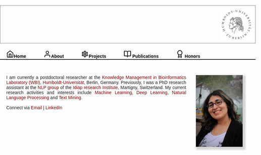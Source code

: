 <!DOCTYPE html>
<html>
<head>
	<link rel="stylesheet" href="https://www.w3schools.com/w3css/4/w3.css">
	<link rel="stylesheet" href="https://fonts.googleapis.com/icon?family=Material+Icons">
	<link rel="stylesheet" href="https://cdnjs.cloudflare.com/ajax/libs/font-awesome/4.7.0/css/font-awesome.min.css">		
	<title>Dr Maryam Habibi</title>
	<style type="text/css">
		body{
			font-family: 'Bitstream Vera Sans', 'Arial', sans-serif;
			margin:0px;
			padding:0px;
		}
		* {
			box-sizing: border-box;
		}
		ul > li {
			font-size: 12px;
		}
		.container{
			width:810px;
			margin-top: 30px;	
			margin-right: auto;
			margin-left: auto;			
		}
		.project_box{
			width:350px;
			height:350px;
			border:1px solid gray;
			float:center;
			margin-left: 20px;
			margin-right: 20px;
			margin-bottom: 10px;
		}
		.bg_img{
			width:810px;
			background-image: url("linkedin-network-image.png");
			filter: grayscale(100%);
			margin-bottom: 20px;
			border: 1px solid gray;
			height:120px;
			float:center;	
		}
		a.box:link ,a.box:visited{
			color:black;
			text-decoration: none;
			display:block;
			text-align: center;
			margin-top: 2px;
			float: left;
			margin-right: 55px;
		}
		a.box:hover{
			background-color: lightgray;
		}
		a {
			text-decoration: none;
			color:maroon;	
		}
		a.hover{
			color:gray;
		}
		section {
			margin-left: 20px;
			width:750px;
			text-align: justify;
			position:absolute;
			top:250px;
			float:center;
		}
	</style>
</head>
<body>
<div class="container">
	<div class="bg_img"> <img src="hu-logo.png" style="height:100px;width:100px;float:right;margin:10px">
	<div style="text-align: center;font-size: 25px;padding:40px;color:white;">Dr. Maryam Habibi</div><br>
	</div>
	<div style = "float:center;position:relative;margin-left:20px;width:900px;align-self: center;justify-content: space-between;">
  		<a class="box" href="#" onclick="myFunction('shortbio')"><svg xmlns="http://www.w3.org/2000/svg" width="24" height="24" viewBox="0 0 24 24" fill="none" stroke="currentColor" stroke-width="2" stroke-linecap="round" stroke-linejoin="round" class="feather feather-home"><path d="M3 9l9-7 9 7v11a2 2 0 0 1-2 2H5a2 2 0 0 1-2-2z"></path><polyline points="9 22 9 12 15 12 15 22"></polyline></svg><span style = "font-weight: bold;">Home</span></a> 
  		<a class = "box" href="#" onclick="myFunction('education')"><svg xmlns="http://www.w3.org/2000/svg" width="24" height="24" viewBox="0 0 24 24" fill="none" stroke="currentColor" stroke-width="2" stroke-linecap="round" stroke-linejoin="round" class="feather feather-user"><path d="M20 21v-2a4 4 0 0 0-4-4H8a4 4 0 0 0-4 4v2"></path><circle cx="12" cy="7" r="4"></circle></svg><span style = "font-weight: bold;">About</span></a> 
  	<a class="box" href="#" onclick="myFunction('projects')"><svg style="width:24px;height:24px" viewBox="0 0 24 24">
    <path fill="currentColor" d="M12,8A4,4 0 0,1 16,12A4,4 0 0,1 12,16A4,4 0 0,1 8,12A4,4 0 0,1 12,8M12,10A2,2 0 0,0 10,12A2,2 0 0,0 12,14A2,2 0 0,0 14,12A2,2 0 0,0 12,10M10,22C9.75,22 9.54,21.82 9.5,21.58L9.13,18.93C8.5,18.68 7.96,18.34 7.44,17.94L4.95,18.95C4.73,19.03 4.46,18.95 4.34,18.73L2.34,15.27C2.21,15.05 2.27,14.78 2.46,14.63L4.57,12.97L4.5,12L4.57,11L2.46,9.37C2.27,9.22 2.21,8.95 2.34,8.73L4.34,5.27C4.46,5.05 4.73,4.96 4.95,5.05L7.44,6.05C7.96,5.66 8.5,5.32 9.13,5.07L9.5,2.42C9.54,2.18 9.75,2 10,2H14C14.25,2 14.46,2.18 14.5,2.42L14.87,5.07C15.5,5.32 16.04,5.66 16.56,6.05L19.05,5.05C19.27,4.96 19.54,5.05 19.66,5.27L21.66,8.73C21.79,8.95 21.73,9.22 21.54,9.37L19.43,11L19.5,12L19.43,13L21.54,14.63C21.73,14.78 21.79,15.05 21.66,15.27L19.66,18.73C19.54,18.95 19.27,19.04 19.05,18.95L16.56,17.95C16.04,18.34 15.5,18.68 14.87,18.93L14.5,21.58C14.46,21.82 14.25,22 14,22H10M11.25,4L10.88,6.61C9.68,6.86 8.62,7.5 7.85,8.39L5.44,7.35L4.69,8.65L6.8,10.2C6.4,11.37 6.4,12.64 6.8,13.8L4.68,15.36L5.43,16.66L7.86,15.62C8.63,16.5 9.68,17.14 10.87,17.38L11.24,20H12.76L13.13,17.39C14.32,17.14 15.37,16.5 16.14,15.62L18.57,16.66L19.32,15.36L17.2,13.81C17.6,12.64 17.6,11.37 17.2,10.2L19.31,8.65L18.56,7.35L16.15,8.39C15.38,7.5 14.32,6.86 13.12,6.62L12.75,4H11.25Z" />
</svg><span style = "font-weight: bold;">Projects</span></a> 
  		<a class="box " href="#" onclick="myFunction('publications')"><svg xmlns="http://www.w3.org/2000/svg" width="24" height="24" viewBox="0 0 24 24" fill="none" stroke="currentColor" stroke-width="2" stroke-linecap="round" stroke-linejoin="round" class="feather feather-book-open"><path d="M2 3h6a4 4 0 0 1 4 4v14a3 3 0 0 0-3-3H2z"></path><path d="M22 3h-6a4 4 0 0 0-4 4v14a3 3 0 0 1 3-3h7z"></path></svg> <span style = "font-weight: bold;">Publications</span></a>
  		<a class="box " href="#" onclick="myFunction('honors')"><svg xmlns="http://www.w3.org/2000/svg" width = "24" height = "24" viewBox = "0 0 24 24" fill = "none" stroke="currentColor" stroke-width="2" stroke-linecap="round" stroke-linejoin="round"><circle cx="12" cy="8" r="7"/><path d="M8.21 13.89L7 23l5-3l5 3l-1.21-9.12"/></svg> <span style = "font-weight: bold;">Honors</span></a>
	</div>
	<br>
	<hr style="width:810px;border:1px solid black;">
	<section id="shortbio" style="clear:both;display:block;">
		<div >	<img src="IMG_8539.jpg" style="width:150px;float:right;border: 1px solid lightgray;box-shadow: 5px 5px 5px 3px lightgray;margin-left:30px;">
			I am currently a postdoctoral researcher at the <a href="https://www.informatik.hu-berlin.de/de/forschung/gebiete/wbi" target="_blank"> Knowledge Management in Bioinformatics Laboratory (WBI)</a>, <a href="https://www.hu-berlin.de/en/" target="_blank">Humboldt-Universität</a>, Berlin, Germany. Previously, I was a PhD research assistant at the <a href="https://www.idiap.ch/en/scientific-research/natural-language-understanding" target="_blank">NLP group</a> of the <a href="https://www.idiap.ch/en" target="_blank">Idiap research Institute</a>, Martigny, Switzerland. My current research activities and interests include <a href = "https://en.wikipedia.org/wiki/Machine_learning" target = "_blank">Machine Learning</a>, <a href = "https://en.wikipedia.org/wiki/Deep_learning" target = "_blank">Deep Learning</a>, <a href = "https://en.wikipedia.org/wiki/Natural_language_processing" target = "_black"> Natural Language Processing</a> and <a href = "https://en.wikipedia.org/wiki/Text_mining" target = "_blank"> Text Mining</a>.
			<br>
			<br>
			Connect via <a href="mailto:habibima-at-informatik.hu-berlin.de" target="_blank">Email</a><span> | </span><a href="https://www.linkedin.com/in/maryam-habibi-984453132/?originalSubdomain=de" target="_blank">LinkedIn</a>
		</div>
	</section>
	<section id = "education" style="clear:both;display:none;overflow: hidden;">
		<div>
			<div style = "font-weight: bold; font-size: 16px;">Education</div> 
				<div style="list-style: none;font-size: 13px;">Doctor of Philosophy, Electrical Engineering</a>, <a href="https://www.epfl.ch/en/" target="_blank">EPFL</a>, Switzerland<span style= "float: right;">2011-2015</span></div>
				<div style="list-style: none;font-size: 13px;">Master of Science, Computer Engineering</a>,<a href = "http://www.sharif.ir/web/en/" target="_blank"> Sharif University of Technology</a>, Iran<span style= "float: right;">2008-2010</span></div>
				<div style="list-style: none;font-size: 13px;">Bachelor of Science, Computer Engineering, Sharif University of Technology, Iran<span style= "float: right;">2003-2008</span></div>
		<br>
		<div style = "font-weight: bold; font-size: 16px;">Research &amp; professional experience</div>			
					<div style="list-style: none;font-size: 13px;">Research Associate, <a href="https://www.hu-berlin.de/en" target = "_blank">Humboldt-Universität zu Berlin</a>, Germany<span style= "float: right;">2018-2020</span></div>
					<div style="list-style: none;font-size: 13px;">Research Associate, Humboldt-Innovation, Germany <span style= "float: right;">2017-2018</span></div>
					<div style="list-style: none;font-size: 13px;">Research Associate, Humboldt-Universität zu Berlin, Germany<span style= "float: right;">2015-2017</span></div>
					<div style="list-style: none;font-size: 13px;">PhD Research Assistant, <a href = "https://www.idiap.ch/en" target = "_blank">Idiap Research Institute</a>, Switzerland<span style= "float: right;">2011-2015</span></div>
					<div style="list-style: none;font-size: 13px;">Research Assistant, <a href = "http://spl.ce.sharif.edu/" target = "_blank">Speech Processing Laboratory(SPL)</a>, Iran<span style= "float: right;">2008-2009</span></div>
					<div style="list-style: none;font-size: 13px;">Computer Engineer, <a href = "http://asr-gooyesh.com/en/" target = "_blank">Asr Gooyesh Pardaz</a>, Iran<span style= "float: right;">2008-2009</span></div>
					<div style="list-style: none;font-size: 13px;">Hardware Engineer, <a href = "https://www.iranair.de/en/" target = "_blank">Iran Air</a>, Iran<span style= "float: right;">2007-2008</span></div>
		<br>
			<div style = "font-weight: bold; font-size: 16px;">Teacher Assistant</div>
			<div style="list-style: none;font-size: 13px;">Speech Processing, Sharif University of Technology<span style= "float: right;">2010S</span></div>
			<div style="list-style: none;font-size: 13px;">Theory of Machines & Languages, Sharif University of Technology<span style= "float: right;">2007S, 2009F, 2009S, 2010S</span></div>
			<div style="list-style: none;font-size: 13px;">Signals and Systems Processing, Sharif University of Technology <span style= "float: right;">2009S</span></div>
			<div style="list-style: none;font-size: 13px;">Electrical Circuits, Sharif University of Technology <span style= "float: right;">2007F</span></div>
			<div style="list-style: none;font-size: 13px;">Digital Electronics, Sharif University of Technology <span style= "float: right;">2005F, 2006F</span></div>
<br>
		<div style = "font-weight: bold; font-size: 16px;">Guest Speaker</div> 
		<div style="list-style: none;font-size: 13px;">Biomedical Text Mining, Text Mining for Science and Technology Studies Workshop, Berlin, Germany<span style= "float: right;">2019</span></div>
		<div style="list-style: none;font-size: 13px;">Table Similarity Measure, Hasso-Plattner-Institut, Potsdam, Germany<span style= "float: right;">2018</span></div>
		<div style="list-style: none;font-size: 13px;">Machine learning tutorial, Bayer, Berlin, Germany<span style= "float: right;">2018</span></div>
		<div style="list-style: none;font-size: 13px;">Text Mining, Averbis GmbH, Freiburg, Germany<span style= "float: right;">2016</span></div>
		<div style="list-style: none;font-size: 13px;">Document recommender systems, InfoSys group, Universität Potsdam, Potsdam, Germany<span style= "float: right;">2015</span></div>
		<br>
		<div style="font-weight: bold;font-size: 16px;">Presentations</div>
		<div style="list-style: none;font-size: 13px;">ISMB / ECCB conference, Prague, Czech Republic <span style= "float: right;">2017</span></div>
		<div style="list-style: none;font-size: 13px;">SMBM workshop, Potsdom, Germany <span style= "float: right;">2016</span></div>
		<div style="list-style: none;font-size: 13px;">NLDB conference, Passau, Germany <span style= "float: right;">2015</span></div>
		<div style="list-style: none;font-size: 13px;">Coling conference,  Dublin, Ireland <span style= "float: right;">2014</span></div>
		<div style="list-style: none;font-size: 13px;">ACL conference,  Sofia, Bulgaria <span style= "float: right;">2013</span></div>	
		<div style="list-style: none;font-size: 13px;">IM2 Final Event, EFPL, Switzerland <span style= "float: right;">2013</span></div>
		<div style="list-style: none;font-size: 13px;"> EDEE Scientific Exchange Day, EPFL,Switzerland <span style= "float: right;">2013</span></div>
		<div style="list-style: none;font-size: 13px;">IM2 Technology transfer event, Idiap research institute, Switzerland<span style= "float: right;">2013</span></div>
		<div style="list-style: none;font-size: 13px;">RecSys Workshop on Recommendation Utility Evaluation, Dublin, Ireland <span style= "float: right;">2012</span></div>
		<br>
			<div style="font-weight: bold;font-size: 16px;">Journal Reviewer</div>
			<div style="list-style: none;font-size: 13px;"> Computer Speech and Language, Language Resources and Evaluation (LREV), PLOS ONE, Briefings in BioInformatics, Journal of Biomedical Semantics, BMC Bioinformatics, Data & Knowledge Engineering, Neural Networks, Journal of the American Medical Informatics Association, Drug Safety</div>
			<br>
			<div style="font-weight: bold;font-size: 16px;">Programm Committee Member</div>
			<div style="list-style: none;font-size: 13px;">CIKM 2019, ACL 2019, ACL 2018, EMNLP 2018, NLDB 2017, ICDE 2016</div>	
		</div>
	</section>
	<section id = "projects" style="clear:both;display:none;">
		<div>
			<div style = "font-weight: bold; font-size: 16px">TabSim (Table Similarity Search), DFG<span style= "float: right;">2018-2020</span></div> 	
					<div style="list-style: none;font-size: 13px;width:520px;">	
					Current table similarity measures depend on simple models of table metadata, structure, and content. They are designed mainly for relational tables, and cannot be easily applied to tables with other structures, such as matrix tables where both rows and columns are represented by attributes and values. Moreover, they rely on frequency-based methods which are not sufficient to capture the semantics of table elements. The main objective of this projetc is to research methods that bring more semantics to table similarity measures. 
					</div>
			<br>
					<div style = "font-weight: bold; font-size: 16px">PatSeg (Biomedical Patent Segmentation), Bayer AG <span style= "float:right;">2017-2018</span></div> 
					<div style="list-style: none;font-size: 13px;width:520px;">
					Patents are a key source of information for most industries. They are often the first channel of publication of new ideas, innovations, and technologies. Due to the steep growth of the number of published patent applications and due to the typical length of patent applications, it has become extremely challenging to keep track of novel innovations. The aim of this project is the use of information extraction methods to automatically extract relevant knowledge from patents.
		</div>
		<br>
					<div style="font-weight: bold;font-size: 16px;">BioPatentMining (Biomedical Patent Mining), BMWi <span style= "float:right;">2015-2017</span></div>
					<div style="list-style: none;font-size: 13px;width:520px;">
						Biomedical patent mining is particularly essential due to the high economic importance of pharmaceutical findings. Biomedical patent mining refers to the development of methods for recognition of biomedical named entities, normalizing them into a database identifier, and identifying relation among different biomedical named entities. Here, the goal is designing novel text mining methods using deep learning for patents which are typically much lengthy, difficult to understand and have a lower word density.
					</div>
					<br>
					<div style="font-weight: bold;font-size: 16px;">MODERN, SNSF<span style= "float:right;">2014-2015</span></div>
					<div style="list-style: none;font-size: 13px;width:520px;">
					Multilingual conversations as an effective way of knowledge transfer among parties with diverse languages are highly influenced by the progress in automatic machine translation. The main objective of this project is to research methods that provide more contextual information for translation system using conversational content.</div>
					<br>
					<div style="font-weight: bold;font-size: 16px;">REMUS, Hasler foundation<span style= "float:right;">2012-2014</span></div>
						<div style="list-style: none;font-size: 13px;width:520px;">
							People are surrounded by an unprecedented wealth of information.
							Access to it depends on the availability of suitable search engines.
							The goal of this project is to study methods that refine users' queries using their current activities.
					</div>
					<br>
					<div style="font-weight: bold;font-size: 16px;">IM2  NCCR, SNSF<span style= "float:right;">2011-2014</span></div>
						<div style="list-style: none;font-size: 13px;width:520px;">
							Human beings face an unexpectedly high volume of information, available as documents,
							databases, or multimedia resources. However, humans often do not initiate a search to access new information, because their current activity does not allow them to do so, or because they are not aware that relevant information is available. In this project, a set of novel approaches are studied to model users' information needs based on their current activities and retrieve potentially useful documents. 
					</div>
	</section>
	<section id = "publications" style="clear:both;display:none;">
		<p><a href="https://scholar.google.com/citations?user=bnZzlEgAAAAJ&hl=en&oi=ao" target="_blank"><svg xmlns="http://www.w3.org/2000/svg" width="24" height="24" viewBox="0 0 24 24" fill="none" stroke="currentColor" stroke-width="2" stroke-linecap="round" stroke-linejoin="round" class="feather feather-external-link"><path d="M18 13v6a2 2 0 0 1-2 2H5a2 2 0 0 1-2-2V8a2 2 0 0 1 2-2h6"></path><polyline points="15 3 21 3 21 9"></polyline><line x1="10" y1="14" x2="21" y2="3"></line></svg><span style="font-weight: bold;font-size:18px;"> Google Scholar</span></a>
		<div style="font-weight: bold;font-size: 16px;">Journal Publications</div>
		<ul>
			<li style="font-size: 13px;margin-bottom: 5px;"><span style = "font-weight: bold;">M. Habibi</span>, A. Rheinlaender, W. Thielemann, R. Adams, P. Fischer, S. Krolkiewicz, D. L. Wiegandt &amp; U. Leser (2020) - "PatSeg: a Sequential Patent Segmentation Approach", Big Data Research. 
			<a href="https://www.sciencedirect.com/science/article/pii/S2214579620300010" style="list-style: none;color:maroon;margin-right: 5px;margin-left: 5px;">[pdf]</a><a href="https://scholar.googleusercontent.com/scholar.bib?q=info:bh_3VvHy7-wJ:scholar.google.com/&output=citation&scisdr=CgXeJZwwEJOjoiFpw6I:AAGBfm0AAAAAXsls26K4ACzIi75qT23yPRquAFdiZNsf&scisig=AAGBfm0AAAAAXsls2wEtSpmwUJZWUt67ZcnGwTGavop8&scisf=4&ct=citation&cd=-1&hl=en" style="list-style: none;color:maroon;">[bibtex]</a>
			</li>
			<li style="font-size: 13px;margin-bottom: 5px;">L. Weber, J. Münchmeyer, T. Rocktäschel, <span style = "font-weight: bold;">M. Habibi</span>, &amp; U Leser (2020) - HUNER: Improving Biomedical NER with Pretraining, Bioinformatics.
			<a href="https://academic.oup.com/bioinformatics/article-abstract/36/1/295/5523847" style="list-style: none;color:maroon;margin-right: 5px;margin-left: 5px;">[pdf]</a><a href="https://scholar.googleusercontent.com/scholar.bib?q=info:mtK6LhPZ7nEJ:scholar.google.com/&output=citation&scisdr=CgXeJZwwEJOjoiFoR14:AAGBfm0AAAAAXsltX17rVn3NG9X05m6U2XgX-J4TztC2&scisig=AAGBfm0AAAAAXsltX2Oy_zoJZs0AcnIJqlZlhVJTdGK-&scisf=4&ct=citation&cd=-1&hl=en" style="list-style: none;color:maroon;">[bibtex]</a> </li>
			<li style="font-size: 13px;margin-bottom: 5px;"><span style = "font-weight: bold;">M. Habibi</span>, L. Weber, M. Neves, D. L. Wiegandt &amp; U. Leser (2017) - Deep Learning with Word Embeddings Improves Biomedical Named Entity Recognition, Bioinformatics.
				<a href="https://academic.oup.com/bioinformatics/article/33/14/i37/3953940" style="list-style: none;color:maroon;margin-right: 5px;margin-left: 5px;">[pdf]</a><a href="https://scholar.googleusercontent.com/scholar.bib?q=info:VMFxdjlHe1EJ:scholar.google.com/&output=citation&scisdr=CgXeJZwwEJOjoiFrFSw:AAGBfm0AAAAAXsluDSxdKDRdpYkX0Qxl64R57eYtqwV6&scisig=AAGBfm0AAAAAXsluDdlsnauOpAGE246G817sxJTVCjX6&scisf=4&ct=citation&cd=-1&hl=en" style="list-style: none;color:maroon;">[bibtex]</a>
			</li>
			<li style="font-size: 13px;margin-bottom: 5px;"><span style = "font-weight: bold;">M. Habibi</span>, D. L. Wiegandt, F. Schmedding &amp; U. Leser (2016) - Recognizing Chemicals in Patents – a Comparative Analysis, Journal of Cheminformatics. <a href="https://link.springer.com/article/10.1186/s13321-016-0172-0" style="list-style: none;color:maroon;margin-right: 5px;margin-left: 5px;">[pdf]</a><a href="https://scholar.googleusercontent.com/scholar.bib?q=info:1YaB6BHJgK0J:scholar.google.com/&output=citation&scisdr=CgXeJZwwEJOjoiFrbfc:AAGBfm0AAAAAXsludfej566Onub1g-ncB3JlXgHrwNOM&scisig=AAGBfm0AAAAAXsludf3FtUWAAJ9t7099GS0j8KlhZcvU&scisf=4&ct=citation&cd=-1&hl=en" style="list-style: none;color:maroon;">[bibtex]</a></li>
			<li style="font-size: 13px;margin-bottom: 5px;"><span style = "font-weight: bold;">M. Habibi</span>, P. Mahdabi &amp; A. Popescu-Belis (2016) - Question Answering in Conversations: Query Refinement Using Contextual and Semantic Information, Data &amp; Knowledge Engineering.<a href="https://www.sciencedirect.com/science/article/abs/pii/S0169023X16300489" style="list-style: none;color:maroon;margin-right: 5px;margin-left: 5px;">[pdf]</a><a href="https://scholar.googleusercontent.com/scholar.bib?q=info:W0IA-69WgQYJ:scholar.google.com/&output=citation&scisdr=CgXeJZwwEJOjoiFrqXo:AAGBfm0AAAAAXslusXqAqCeAyClcKYsbEIzyBQazYEOm&scisig=AAGBfm0AAAAAXslusUFSmkx3uGVUR7ww2oheqb2gF2oV&scisf=4&ct=citation&cd=-1&hl=en" style="list-style: none;color:maroon;">[bibtex]</a></li>		
			<li style="font-size: 13px;margin-bottom: 5px;"><span style = "font-weight: bold;">M. Habibi</span> &amp; A. Popescu-Belis (2015) - Keyword Extraction and Clustering for Document Recommendation in Conversations, IEEE/ACM Transactions on Audio, Speech and Language Processing (TASLP).<a href="https://ieeexplore.ieee.org/abstract/document/7045531" style="list-style: none;color:maroon;margin-right: 5px;margin-left: 5px;">[pdf]</a><a href="https://scholar.googleusercontent.com/scholar.bib?q=info:TpAEJYc0A-UJ:scholar.google.com/&output=citation&scisdr=CgXeJZwwEJOjoiFqXN8:AAGBfm0AAAAAXslvRN9eOqKrO1tybqV-z9zXZdP5zMLZ&scisig=AAGBfm0AAAAAXslvRPMPiFK0z8mvi_JAez_UQ-1YBjfP&scisf=4&ct=citation&cd=-1&hl=en" style="list-style: none;color:maroon;">[bibtex]</a><a href = "https://github.com/idiap/DocRec" target = "_blank">[code]</a>			</li>
			<li style="font-size: 13px;margin-bottom: 5px;"><span style = "font-weight: bold;">M. Habibi</span>, H. Sameti &amp; H. Setareh (2010) - On-Line Learning of a Persian Spoken Dialogue System Using Real Training Data. Journal of Advances In Computer Research.<a href="http://citeseerx.ist.psu.edu/viewdoc/download?doi=10.1.1.881.5304&rep=rep1&type=pdf" style="list-style: none;color:maroon;margin-right: 5px;margin-left: 5px;">[pdf]</a><a href="https://scholar.googleusercontent.com/scholar.bib?q=info:aXZmHszT6IIJ:scholar.google.com/&output=citation&scisdr=CgXeJZwwEJOjoiF1WYY:AAGBfm0AAAAAXslwQYa5qpU_H6mrh7GtczD3Id8ddOjU&scisig=AAGBfm0AAAAAXslwQRR4z_Xwye6f-JBrfmmXS6S1X41H&scisf=4&ct=citation&cd=-1&hl=en&scfhb=1" style="list-style: none;color:maroon;">[bibtex]</a></li>
		</ul>
		<div style="font-weight: bold;font-size: 16px;">Conferences</div>
		<ul>
			<li style="font-size: 13px;margin-bottom: 5px;"><span style = "font-weight: bold;">M. Habibi</span>, D. L. Wiegandt, F. Schmedding &amp; U. Leser (2016) - Performance of Gene Name Recognition Tools on Patents. Semantic Mining in Biomedicine (SMBM).<a href="http://ceur-ws.org/Vol-1650/smbm16Habibi.pdf" style="list-style: none;color:maroon;margin-right: 5px;margin-left: 5px;">[pdf]</a><a href="https://scholar.googleusercontent.com/scholar.bib?q=info:ZWm_0Cjbe8QJ:scholar.google.com/&output=citation&scisdr=CgXeJZwwEJOjoiF1a-g:AAGBfm0AAAAAXslwc-j30OaBl87mbGB2dZTaMQkCSYQ_&scisig=AAGBfm0AAAAAXslwc6w0Tbkg2GtO-aw6BfdG9v9rvRs1&scisf=4&ct=citation&cd=-1&hl=en" style="list-style: none;color:maroon;">[bibtex]</a></li>
			<li style="font-size: 13px;margin-bottom: 5px;"><span style = "font-weight: bold;">M. Habibi</span>, &amp; A. Popescu-Belis (2015) - Query Refinement Using Local Context from Conversations: a Method and a Resource for its Evaluation. International Conference on Application of Natural Language to Information Systems (NLDB) <span style="font-weight: bold">(Nominated as one of the best papers)</span>.<a href="https://link.springer.com/chapter/10.1007/978-3-319-19581-0_7" style="list-style: none;color:maroon;margin-right: 5px;margin-left: 5px;">[pdf]</a><a href="https://scholar.googleusercontent.com/scholar.bib?q=info:LDQWnRm0rY8J:scholar.google.com/&output=citation&scisdr=CgXeJZwwEJOjoiF1hiI:AAGBfm0AAAAAXslwniLN9rVbjmjvMD-Fo3xANz89uJ_L&scisig=AAGBfm0AAAAAXslwnoV2Egr3PFSWZFRPrMUhX0hdEUSG&scisf=4&ct=citation&cd=-1&hl=en" style="list-style: none;color:maroon;">[bibtex]</a>
			</li>
			<li style="font-size: 13px;margin-bottom: 5px;"><span style = "font-weight: bold;">M. Habibi</span> &amp; A. Popescu-Belis (2014) - Enforcing Topic Diversity in a Document Recommender for Conversations. International Conference on Computational Linguistics (Coling).<a href="https://www.aclweb.org/anthology/C14-1056.pdf" style="list-style: none;color:maroon;margin-right: 5px;margin-left: 5px;">[pdf]</a><a href="https://scholar.googleusercontent.com/scholar.bib?q=info:1ggiNF6HSmIJ:scholar.google.com/&output=citation&scisdr=CgXeJZwwEJOjoiF193s:AAGBfm0AAAAAXslw73siYNdw4QHKHDSusXB4JwWYv2ur&scisig=AAGBfm0AAAAAXslw7_ndOT_Bk0inHaAeUeydpRzqGfbs&scisf=4&ct=citation&cd=-1&hl=en" style="list-style: none;color:maroon;">[bibtex]</a>
			</li>
			<li style="font-size: 13px;margin-bottom: 5px;">C. Bhatt, N. Pappas, <span style = "font-weight: bold;">M. Habibi</span> &amp; A. Popescu-Belis (2014) - Multimodal Reranking of Content-based Recommendations for Hyperlinking Video Snippets. ACM International Conference on Multimedia Retrieval (ACM ICMR), special session on User-centric Video Search and Hyperlinking.<a href="https://dl.acm.org/doi/abs/10.1145/2578726.2578752" style="list-style: none;color:maroon;margin-right: 5px;margin-left: 5px;">[pdf]</a><a href="https://scholar.googleusercontent.com/scholar.bib?q=info:DUzwE5jt0u8J:scholar.google.com/&output=citation&scisdr=CgXeJZwwEJOjoiF0K5E:AAGBfm0AAAAAXslxM5HKejH1ckScqp5z0ml-JCzisFHf&scisig=AAGBfm0AAAAAXslxM9-T2gp89-pJSyflwf3dQZRgPx2m&scisf=4&ct=citation&cd=-1&hl=en" style="list-style: none;color:maroon;">[bibtex]</a>
			</li>			
			<li style="font-size: 13px;margin-bottom: 5px;"><span style = "font-weight: bold;">M. Habibi</span> &amp; A. Popescu-Belis (2013) - Diverse Keyword Extraction from Conversations. Annual Meeting of the Association for Computational Linguistics (ACL).<a href="https://www.aclweb.org/anthology/P13-2115.pdf" style="list-style: none;color:maroon;margin-right: 5px;margin-left: 5px;">[pdf]</a><a href="https://scholar.googleusercontent.com/scholar.bib?q=info:iRdfb6zGEgcJ:scholar.google.com/&output=citation&scisdr=CgXeJZwwEJOjoiF0dUM:AAGBfm0AAAAAXslxbUPOQZf6GLM-M5wHoe3QYavIAc2n&scisig=AAGBfm0AAAAAXslxbfXrDPCkAqDXHU8Rvrc0hr-X1e8H&scisf=4&ct=citation&cd=-1&hl=en" style="list-style: none;color:maroon;">[bibtex]</a></li>
			<li style="font-size: 13px;margin-bottom: 5px;">
				C. Bhatt, N. Pappas, <span style = "font-weight: bold;">M. Habibi</span> &amp; A. Popescu-Belis (2013) - Idiap at MediaEval 2013: Search and Hyperlinking Task. MediaEval 2013 Workshop.<a href="http://ceur-ws.org/Vol-1043/mediaeval2013_submission_47.pdf" style="list-style: none;color:maroon;margin-right: 5px;margin-left: 5px;">[pdf]</a><a href="https://scholar.googleusercontent.com/scholar.bib?q=info:YnDGOLWUyUYJ:scholar.google.com/&output=citation&scisdr=CgXeJZwwEJOjoiF03xs:AAGBfm0AAAAAXslxxxuoDtATgPFy1qV_24goyEgQR5mD&scisig=AAGBfm0AAAAAXslxxzwPoYhRYFCgQYSrrWovBxN2iJwM&scisf=4&ct=citation&cd=-1&hl=en" style="list-style: none;color:maroon;">[bibtex]</a>
			</li>
			<li style="font-size: 13px;margin-bottom: 5px;">
				C. Bhatt, A. Popescu-Belis, <span style = "font-weight: bold;">M. Habibi</span>, S. Ingram, F. McInnes, S. Masneri, N. Pappas &amp; O. Schreer (2013)&nbsp;-&nbsp;Multi-factor Segmentation for Topic Visualization and Recommendation: the MUST-VIS System. ACM International Conference on Multimedia (MM 2013), Grand Challenge Solutions.<a href="https://dl.acm.org/doi/abs/10.1145/2502081.2508120" style="list-style: none;color:maroon;margin-right: 5px;margin-left: 5px;">[pdf]</a><a href="https://scholar.googleusercontent.com/scholar.bib?q=info:QYXWlwAupHUJ:scholar.google.com/&output=citation&scisdr=CgXeJZwwEJOjoiF3Io0:AAGBfm0AAAAAXslyOo3iX7qJvlQrB9_nOCoAm8xuaGh5&scisig=AAGBfm0AAAAAXslyOrnrXsOL2STU-OsEwi-FXci29jqR&scisf=4&ct=citation&cd=-1&hl=en" style="list-style: none;color:maroon;">[bibtex]</a>
			</li>
			<li style="font-size: 13px;margin-bottom: 5px;"><span style = "font-weight: bold;">M. Habibi</span> &amp; A. Popescu-Belis (2012) - Using Crowdsourcing to Compare Document Recommendation Strategies for Conversations. ACM RecSys Workshop on Recommendation Utility Evaluation: Beyond RMSE (RUE).
			<a href="http://ceur-ws.org/Vol-910/rue2012.pdf#page=27" style="list-style: none;color:maroon;margin-right: 5px;margin-left: 5px;">[pdf]</a><a href="https://scholar.googleusercontent.com/scholar.bib?q=info:Y48VihkjkGEJ:scholar.google.com/&output=citation&scisdr=CgXeJZwwEJOjoiF3kqY:AAGBfm0AAAAAXslyiqZYatRtlzFiwFMoyMF_UZkQw9ae&scisig=AAGBfm0AAAAAXslyiru5G2M8uBX9BN_Vdz_McYQoGvsJ&scisf=4&ct=citation&cd=-1&hl=en" style="list-style: none;color:maroon;">[bibtex]</a>
			</li>
			<li style="font-size: 13px;margin-bottom: 5px;"><span style = "font-weight: bold;">M. Habibi</span>
				, S. Rahbar &amp; H. Sameti (2010) - Divided POMDP Method for Complex Menu Problems in Spoken Dialogue Systems.  Spoken Language Technology Workshop (SLT).
			<a href="https://ieeexplore.ieee.org/abstract/document/5700900/" style="list-style: none;color:maroon;margin-right: 5px;margin-left: 5px;">[pdf]</a><a href="https://scholar.googleusercontent.com/scholar.bib?q=info:FfZEdj7XG_MJ:scholar.google.com/&output=citation&scisdr=CgXeJZwwEJOjoiF33dQ:AAGBfm0AAAAAXslyxdQmOivv4DzkfodRsNsbSGlDNr0N&scisig=AAGBfm0AAAAAXslyxW_IWg-rS0Ap9_-JeoxTpy9ZTqT0&scisf=4&ct=citation&cd=-1&hl=en&scfhb=1" style="list-style: none;color:maroon;">[bibtex]</a>
			</li>
			<li style="font-size: 13px;margin-bottom: 5px;"><span style = "font-weight: bold;">M. Habibi</span>, H. Sameti &amp; H. Setareh (2010) - On-Line Learning of a Persian Spoken Dialogue System Using Real Training Data. International Conference on Information Sciences, Signal Processing and their Applications (ISSPA).
			<a href="https://ieeexplore.ieee.org/abstract/document/5605490" style="list-style: none;color:maroon;margin-right: 5px;margin-left: 5px;">[pdf]</a><a href="https://scholar.googleusercontent.com/scholar.bib?q=info:2XRqQ3nG9nYJ:scholar.google.com/&output=citation&scisdr=CgXeJZwwEJOjoiF35-8:AAGBfm0AAAAAXsly_-_3Fbmv0ixySJSC_fufA2RKVqH4&scisig=AAGBfm0AAAAAXsly_4300EdhwI-lbv8fP6beSD_FtF6q&scisf=4&ct=citation&cd=-1&hl=en&scfhb=1" style="list-style: none;color:maroon;">[bibtex]</a>
			</li>
		</ul>
		<div style="font-weight: bold;font-size: 16px;">Technical reports</div>
		<ul>
			<li style="font-size: 13px;margin-bottom: 5px;"><span style = "font-weight: bold;">M. Habibi</span>, N. Pappas &amp; A. Popescu-Belis (2017) - Topic and Sentiment in Phrase-Based Statistical Machine Translation. Idiap Research Institute.
			<a href="http://publications.idiap.ch/downloads/reports/2017/Habibi_Idiap-RR-10-2017.pdf" style="list-style: none;color:maroon;margin-right: 5px;margin-left: 5px;">[pdf]</a><a href="https://scholar.googleusercontent.com/scholar.bib?q=info:-5h40-u7zsIJ:scholar.google.com/&output=citation&scisdr=CgXeJZwwEJOjoiFx3GQ:AAGBfm0AAAAAXsl0xGQOX0cXNNng8qa1iMcnAsG0ECjQ&scisig=AAGBfm0AAAAAXsl0xGKLLpkKcn6dehN6eFK6kZYMwNnC&scisf=4&ct=citation&cd=-1&hl=en" style="list-style: none;color:maroon;">[bibtex]</a>	
			</li>
			<li style="font-size: 13px;margin-bottom: 5px;"> A. Popescu-Belis, <span style = "font-weight: bold;">M. Habibi</span>, P. N. Garner &amp; N. Li (2017) - From Research to Reality: Evaluation of a Single-Computer Real-Time LVCSR System for Speech-Based Retrieval. Idiap Research Institute.
			<a href="https://infoscience.epfl.ch/record/226625" style="list-style: none;color:maroon;margin-right: 5px;margin-left: 5px;">[pdf]</a><a href="https://infoscience.epfl.ch/record/226625/export/btex" style="list-style: none;color:maroon;">[bibtex]</a>	
			</li>			
		</ul>
		<div style="font-weight: bold;font-size: 16px;">Thesis</div>
		<ul>
				<li style="font-size: 13px;margin-bottom: 5px;"><span style = "font-weight: bold;">PhD thesis:</span>  Modeling Users’ Information Needs in a
				Document Recommender for Meetings. EPFL (2015).
			<a href="https://publications.idiap.ch/downloads/papers/2015/Habibi_THESIS_2015.pdf" style="list-style: none;color:maroon;margin-right: 5px;margin-left: 5px;">[pdf]</a>
			</li>
				<li style="font-size: 13px;margin-bottom: 5px;"><span style = "font-weight: bold;">Master thesis:</span>  Reinforcement Learning in Spoken Dialogue Management
Systems. Sharif University of Technology (2010).
			<a href="http://library.sharif.ir/parvan/resource/291765/%DB%8C%D8%A7%D8%AF%DA%AF%DB%8C%D8%B1%DB%8C-%D8%AA%D9%82%D9%88%DB%8C%D8%AA%DB%8C-%D8%AF%D8%B1-%D8%B3%DB%8C%D8%B3%D8%AA%D9%85-%D9%87%D8%A7%DB%8C-%D9%85%D8%AF%DB%8C%D8%B1%DB%8C%D8%AA-%DA%AF%D9%81%D8%AA%DA%AF%D9%88/&from=search&&query=%D9%85%D8%B1%DB%8C%D9%85%20%D8%AD%D8%A8%DB%8C%D8%A8%DB%8C%20&count=20&resTypes=700&execute=true&tab=tabs-2" style="list-style: none;color:maroon;margin-right: 5px;margin-left: 5px;">[pdf]</a>
			</li>
		</ul>		
	</section>
	<section id = "honors" style="clear:both;display:none;">
		<div style="font-weight: bold;font-size: 16px;">Funding proposals</div>
		<ul>
				<li style="list-style: none;font-size: 13px;margin-bottom: 5px;">
					Collaboration in “Beyond the Exome” funding proposal, <a href= "https://www.dfg.de/en/" target= "_blank">DFG Foundation</a>, Germany<span style="float:right"> 2019</span>
				</li>
				<li style="list-style: none;font-size: 13px;margin-bottom: 5px;">
					Co-author in “TabSim” funding proposal, DFG Foundation, Germany<span style="float:right"> 2017</span>
			</li>
				<li style="list-style: none;font-size: 13px;margin-bottom: 5px;">
					Co-author in “REMUS” funding proposal, <a href = "https://haslerstiftung.ch/en/welcome-to-the-hasler-foundation/" target = "_blank">Hasler Foundation</a>, Switzerland<span style="float:right"> 2012</span>
			</li>
		</ul>	
		<div style="font-weight: bold;font-size: 16px;">Awards</div>
		<ul>
			<li style="list-style: none;font-size: 13px;margin-bottom: 5px;">
				Travel fellowship awarded by ISMB/ECCB <span style="float:right">2017</span>
			</li>
			<li style="list-style: none;font-size: 13px;margin-bottom: 5px;">
				Ranked 1st on the hyper-linking task at MediaEval (with Idiap NLP group) <span style="float:right">2014</span>
				</li>
				<li style="list-style: none;font-size: 13px;margin-bottom: 5px;">
				Ranked 3rd on the keyword video search task at MediaEval (with Idiap NLP group)<span style="float:right">2014</span>
			</li>
			<li style="list-style: none;font-size: 13px;margin-bottom: 5px;">
				Winner of Multimedia Grand Challenge on video annotation and search task (with Idiap NLP group) <span style="float:right">2014</span>
			</li>
			<li style="list-style: none;font-size: 13px;margin-bottom: 5px;">
				PhD Scholarship awarded at EDEE department, EPFL, Switzerland <span style="float:right">2011</span>
			</li>
			<li style="list-style: none;font-size: 13px;margin-bottom: 5px;">
				PhD Scholarship awarded at EDIC department, EPFL, Switzerland <span style="float:right">2010</span>
			</li>
			<li style="list-style: none;font-size: 13px;margin-bottom: 5px;">
				Top two students of MSc. AI program at CE department, Sharif University of Technology <span style="float:right">2010</span>
			</li>
			<li style="list-style: none;font-size: 13px;margin-bottom: 5px;">
				Top 10 students of BSc. at CE department, Sharif University of Technology  <span style="float:right">2007</span>
			</li>
			<li style="list-style: none; font-size: 13px;margin-bottom: 5px;">
				Top two students of BSc. HW program, CE department, Sharif University of Technology <span style="float:right">2007</span>
			</li>
			<li style="list-style: none;font-size: 13px;margin-bottom: 5px;">
				267 among about half million students in Nation-Wide Entrance Exam for BSc. <span style="float:right">2002</span>
			</li>
		</ul>
	</section >
	<section id = "codes" style="clear:both;display: none;">
	<div style="list-style: none;font-size: 16px;margin-bottom: 5px;">
		<a href = "https://github.com/idiap/DocRec" target = "_blank">
		DocRec:Document recommender system for meetings</a>
	</div>
	</section>
	<script>
		function myFunction(item) {
  		var x = document.getElementById(item);
  		for(var i = 0, ids = ["shortbio", "education","projects","publications","honors","codes"], ceiling = 6; i < ceiling; i++){
  			var y = document.getElementById(ids[i]);
  			if (x === y){
  				y.style.display = "block";
  			}else{
  				y.style.display = "none";
  			}
  	}
}
</script>

</div>
</body>
</html>
